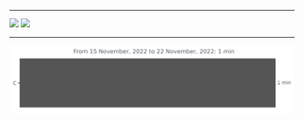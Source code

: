 ***

<img src="https://github-readme-stats.vercel.app/api?username=JW5123&show_icons=true&theme=nightowl">
<!-- [![Anurag's github stats](https://github-readme-stats.vercel.app/api?username=JW5123&show_icons=true&theme=nightowl)](https://github.com/JW5123/github-readme-stats)   -->
<img src="https://github-readme-stats.vercel.app/api/top-langs/?username=JW5123&theme=nightowl&layout=compact">
<!-- [![Top Langs](https://github-readme-stats.vercel.app/api/top-langs/?username=JW5123&theme=nightowl&layout=compact)](https://github.com/JW5123/github-readme-stats) -->

***

<img src="https://github.com/JW5123/JW5123/blob/main/images/stat.svg" alt="JW5123 WakaTime Activity"/>
